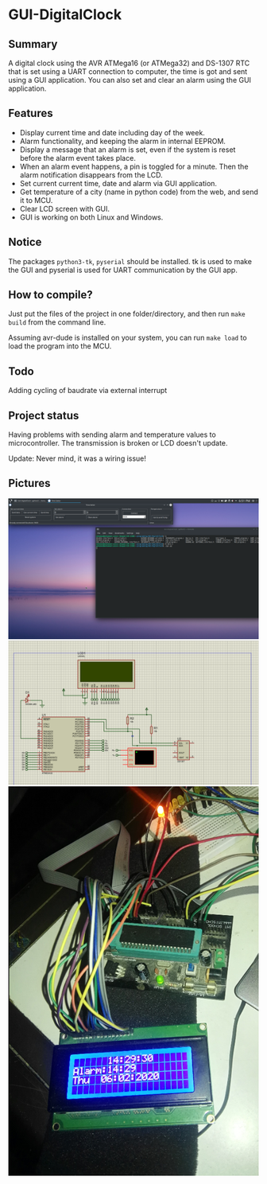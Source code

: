 # GUI-DigitalClock
## Summary
A digital clock using the AVR ATMega16 (or ATMega32) and DS-1307 RTC that is set using a UART connection to computer, the time is got and sent using a GUI application. You can also set and clear an alarm using the GUI application.

## Features
* Display current time and date including day of the week.
* Alarm functionality, and keeping the alarm in internal EEPROM.
* Display a message that an alarm is set, even if the system is reset before the alarm event takes place.
* When an alarm event happens, a pin is toggled for a minute. Then the alarm notification disappears from the LCD.
* Set current current time, date and alarm via GUI application.
* Get temperature of a city (name in python code) from the web, and send it to MCU.
* Clear LCD screen with GUI.
* GUI is working on both Linux and Windows.

## Notice
The packages `python3-tk`, `pyserial` should be installed. tk is used to make the GUI and pyserial is used for UART communication by the GUI app.

## How to compile?
Just put the files of the project in one folder/directory, and then run `make build` from the command line.

Assuming avr-dude is installed on your system, you can run `make load` to load the program into the MCU.

## Todo
Adding cycling of baudrate via external interrupt

## Project status
Having problems with sending alarm and temperature values to microcontroller. The transmission is broken or LCD doesn't update.

Update: Never mind, it was a wiring issue!

## Pictures
![image](/images/gui_screenshot.png) 
![image](/images/schematic.png)
![image](/images/actual_digital_clock.jpg)
